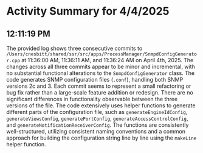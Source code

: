 # Activity Summary for 4/4/2025

## 12:11:19 PM
The provided log shows three consecutive commits to `/Users/cnesbitt/shared/ssr/src/apps/ProcessManager/SnmpdConfigGenerator.cpp` at 11:36:00 AM, 11:36:11 AM, and 11:36:24 AM on April 4th, 2025.  The changes across all three commits appear to be minor and incremental, with no substantial functional alterations to the `SnmpdConfigGenerator` class.  The code generates SNMP configuration files (`.conf`), handling both SNMP versions 2c and 3.  Each commit seems to represent a small refactoring or bug fix rather than a large-scale feature addition or redesign. There are no significant differences in functionality observable between the three versions of the file.  The code extensively uses helper functions to generate different parts of the configuration file, such as `generateEngineIdConfig`, `generateViewsConfig`, `generatePortConfig`, `generateAccessControlConfig`, and `generateNotificationReceiverConfig`.  The functions are consistently well-structured, utilizing consistent naming conventions and a common approach for building the configuration string line by line using the `makeLine` helper function.
